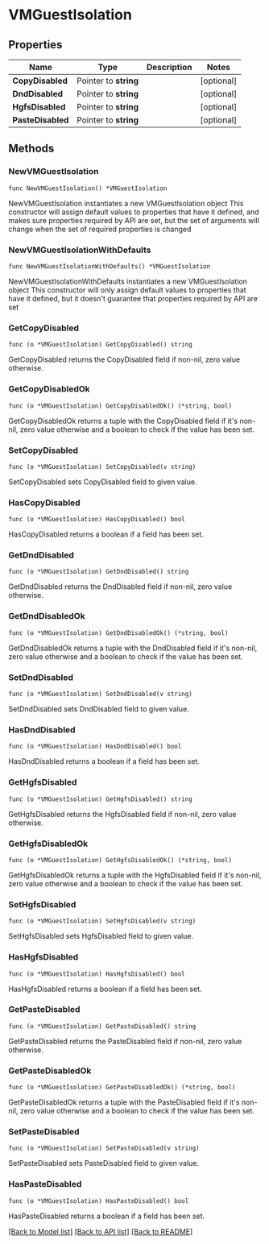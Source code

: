 # VMGuestIsolation

## Properties

Name | Type | Description | Notes
------------ | ------------- | ------------- | -------------
**CopyDisabled** | Pointer to **string** |  | [optional] 
**DndDisabled** | Pointer to **string** |  | [optional] 
**HgfsDisabled** | Pointer to **string** |  | [optional] 
**PasteDisabled** | Pointer to **string** |  | [optional] 

## Methods

### NewVMGuestIsolation

`func NewVMGuestIsolation() *VMGuestIsolation`

NewVMGuestIsolation instantiates a new VMGuestIsolation object
This constructor will assign default values to properties that have it defined,
and makes sure properties required by API are set, but the set of arguments
will change when the set of required properties is changed

### NewVMGuestIsolationWithDefaults

`func NewVMGuestIsolationWithDefaults() *VMGuestIsolation`

NewVMGuestIsolationWithDefaults instantiates a new VMGuestIsolation object
This constructor will only assign default values to properties that have it defined,
but it doesn't guarantee that properties required by API are set

### GetCopyDisabled

`func (o *VMGuestIsolation) GetCopyDisabled() string`

GetCopyDisabled returns the CopyDisabled field if non-nil, zero value otherwise.

### GetCopyDisabledOk

`func (o *VMGuestIsolation) GetCopyDisabledOk() (*string, bool)`

GetCopyDisabledOk returns a tuple with the CopyDisabled field if it's non-nil, zero value otherwise
and a boolean to check if the value has been set.

### SetCopyDisabled

`func (o *VMGuestIsolation) SetCopyDisabled(v string)`

SetCopyDisabled sets CopyDisabled field to given value.

### HasCopyDisabled

`func (o *VMGuestIsolation) HasCopyDisabled() bool`

HasCopyDisabled returns a boolean if a field has been set.

### GetDndDisabled

`func (o *VMGuestIsolation) GetDndDisabled() string`

GetDndDisabled returns the DndDisabled field if non-nil, zero value otherwise.

### GetDndDisabledOk

`func (o *VMGuestIsolation) GetDndDisabledOk() (*string, bool)`

GetDndDisabledOk returns a tuple with the DndDisabled field if it's non-nil, zero value otherwise
and a boolean to check if the value has been set.

### SetDndDisabled

`func (o *VMGuestIsolation) SetDndDisabled(v string)`

SetDndDisabled sets DndDisabled field to given value.

### HasDndDisabled

`func (o *VMGuestIsolation) HasDndDisabled() bool`

HasDndDisabled returns a boolean if a field has been set.

### GetHgfsDisabled

`func (o *VMGuestIsolation) GetHgfsDisabled() string`

GetHgfsDisabled returns the HgfsDisabled field if non-nil, zero value otherwise.

### GetHgfsDisabledOk

`func (o *VMGuestIsolation) GetHgfsDisabledOk() (*string, bool)`

GetHgfsDisabledOk returns a tuple with the HgfsDisabled field if it's non-nil, zero value otherwise
and a boolean to check if the value has been set.

### SetHgfsDisabled

`func (o *VMGuestIsolation) SetHgfsDisabled(v string)`

SetHgfsDisabled sets HgfsDisabled field to given value.

### HasHgfsDisabled

`func (o *VMGuestIsolation) HasHgfsDisabled() bool`

HasHgfsDisabled returns a boolean if a field has been set.

### GetPasteDisabled

`func (o *VMGuestIsolation) GetPasteDisabled() string`

GetPasteDisabled returns the PasteDisabled field if non-nil, zero value otherwise.

### GetPasteDisabledOk

`func (o *VMGuestIsolation) GetPasteDisabledOk() (*string, bool)`

GetPasteDisabledOk returns a tuple with the PasteDisabled field if it's non-nil, zero value otherwise
and a boolean to check if the value has been set.

### SetPasteDisabled

`func (o *VMGuestIsolation) SetPasteDisabled(v string)`

SetPasteDisabled sets PasteDisabled field to given value.

### HasPasteDisabled

`func (o *VMGuestIsolation) HasPasteDisabled() bool`

HasPasteDisabled returns a boolean if a field has been set.


[[Back to Model list]](../README.md#documentation-for-models) [[Back to API list]](../README.md#documentation-for-api-endpoints) [[Back to README]](../README.md)


